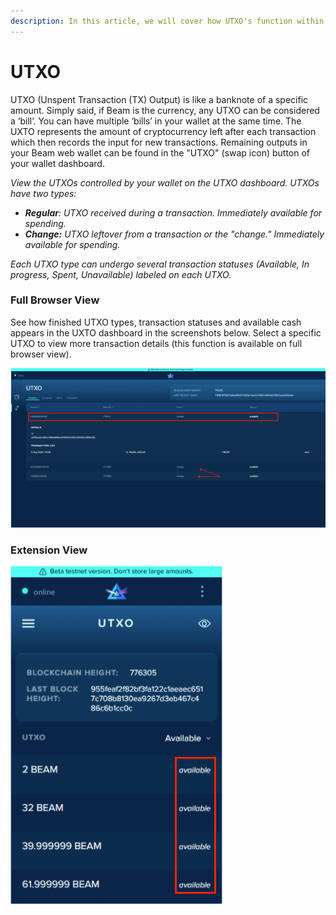 ```yaml
---
description: In this article, we will cover how UTXO's function within the Beam ecosystem.
---
```


# UTXO

UTXO (Unspent Transaction (TX) Output) is like a banknote of a specific amount. Simply said, if Beam is the currency, any UTXO can be considered a ‘bill’. You can have multiple ‘bills’ in your wallet at the same time. The UXTO represents the amount of cryptocurrency left after each transaction which then records the input for new transactions. Remaining outputs in your Beam web wallet can be found in the "UTXO" (swap icon) button of your wallet dashboard.


_View the UTXOs controlled by your wallet on the UTXO dashboard. UTXOs have two types:_

* _**Regular**: UTXO received during a transaction. Immediately available for spending._
* _**Change:** UTXO leftover from a transaction or the "change." Immediately available for spending._

_Each UTXO type can undergo several transaction statuses (Available, In progress, Spent, Unavailable) labeled on each UTXO._


### Full Browser View

See how finished UTXO types, transaction statuses and available cash appears in the UXTO dashboard in the screenshots below. Select a specific UTXO to view more transaction details (this function is available on full browser view).

![](<.gitbook/assets/Screen Shot 2021-06-02 at 3.14.09 PM.png>)



### Extension View

![](<.gitbook/assets/Screen Shot 2021-06-02 at 3.17.10 PM.png>)
